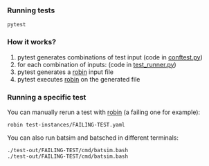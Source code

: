 ### Running tests
```
pytest
```

### How it works?
1. pytest generates combinations of test input (code in [conftest.py][conftest.py])
2. for each combination of inputs: (code in [test_runner.py][test_runner.py])
  1. pytest generates a [robin][robin] input file
  2. pytest executes [robin][robin] on the generated file

### Running a specific test
You can manually rerun a test with [robin][robin] (a failing one for example):
```
robin test-instances/FAILING-TEST.yaml
```

You can also run batsim and batsched in different terminals:
```
./test-out/FAILING-TEST/cmd/batsim.bash
./test-out/FAILING-TEST/cmd/batsim.bash
```

[conftest.py]: ./conftest.py
[test_runner.py]: ./test_runner.py
[robin]: https://framagit.org/batsim/batexpe
